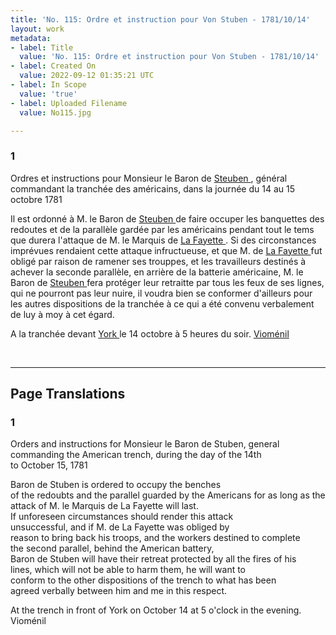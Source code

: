 ```yaml
---
title: 'No. 115: Ordre et instruction pour Von Stuben - 1781/10/14'
layout: work
metadata:
- label: Title
  value: 'No. 115: Ordre et instruction pour Von Stuben - 1781/10/14'
- label: Created On
  value: 2022-09-12 01:35:21 UTC
- label: In Scope
  value: 'true'
- label: Uploaded Filename
  value: No115.jpg

---
```

<div class="pages">
<div id="page-32541604">
<h3><a name="page-32541604">1</a></h3>
<div class="page-content">
<p>Ordres et instructions pour Monsieur le Baron de <a href="../subjects/32162885" title=" Steuben "> Steuben </a>, général <span class="line-break"> </span>commandant la tranchée des américains, dans la journée du 14 <span class="line-break"> </span>au 15 octobre 1781</p>
<p>Il est ordonné à M. le Baron de <a href="../subjects/32162885" title=" Steuben "> Steuben </a> de faire occuper les <span class="line-break"> </span>banquettes des redoutes et de la parallèle gardée par les<span class="line-break"> </span>américains pendant tout le tems que durera l'attaque de M. le <span class="line-break"> </span>Marquis de <a href="../subjects/32162869" title=" La Fayette "> La Fayette </a>. Si des circonstances imprévues rendaient <span class="line-break"> </span>cette attaque infructueuse, et que M. de <a href="../subjects/32162869" title=" La Fayette "> La Fayette </a> fut obligé par <span class="line-break"> </span>raison de ramener ses trouppes, et les travailleurs destinés à achever<span class="line-break"> </span>la seconde parallèle, en arrière de la batterie américaine, M. le <span class="line-break"> </span>Baron de <a href="../subjects/32162885" title=" Steuben "> Steuben </a> fera protéger leur retraitte par tous les feux <span class="line-break"> </span>de ses lignes, qui ne pourront pas leur nuire, il voudra bien se <span class="line-break"> </span>conformer d'ailleurs pour les autres dispositions de la tranchée à ce qui <span class="line-break"> </span>a été convenu verbalement de luy à moy à cet égard.</p>
<p>A la tranchée devant <a href="../subjects/32162880" title=" York "> York </a> le 14 octobre à 5 heures du soir. <span class="line-break"> </span><a href="../subjects/32162874" title=" Vioménil "> Vioménil </a> <span class="line-break"> </span></p>
</div>
</div>
<br />
</div>
<hr />
<h2 class="divider">Page Translations</h2>
<div class="pages">
<div id="translation-32541604">
<h3>1</h3>
<div class="page-content">
<p>Orders and instructions for Monsieur le Baron de Stuben, general<br/>
commanding the American trench, during the day of the 14th<br/>
to October 15, 1781</p>
<p>Baron de Stuben is ordered to occupy the benches <br/>
of the redoubts and the parallel guarded by the Americans for as long as the attack of M. le Marquis de La Fayette will last.<br/>
If unforeseen circumstances should render this attack<br/>
unsuccessful, and if M. de La Fayette was obliged by <br/>
reason to bring back his troops, and the workers destined to complete<br/>
the second parallel, behind the American battery, <br/>
Baron de Stuben will have their retreat protected by all the fires of his<br/>
lines, which will not be able to harm them, he will want to <br/>
conform to the other dispositions of the trench to what has been <br/>
agreed verbally between him and me in this respect.</p>
<p>At the trench in front of York on October 14 at 5 o'clock in the evening.<br/>
Vioménil</p>
</div>
</div>
<br />
</div>
